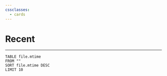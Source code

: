 ```yaml
---
cssclasses:
  - cards
---
```

# Recent
---
```dataview
TABLE file.mtime
FROM ""
SORT file.mtime DESC
LIMIT 10
```
